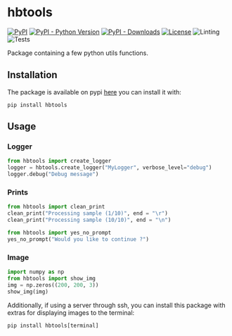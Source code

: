 # hbtools

[![PyPI](https://img.shields.io/pypi/v/hbtools?color=green&style=flat)](https://pypi.org/project/hbtools)
[![PyPI - Python Version](https://img.shields.io/pypi/pyversions/hbtools?style=flat)](https://pypi.org/project/hbtools)
[![PyPI - Downloads](https://img.shields.io/pypi/dm/hbtools?style=flat-square)](https://pypistats.org/packages/hbtools)
[![License](https://img.shields.io/pypi/l/hbtools?style=flat)](https://opensource.org/licenses/MIT)
![Linting](https://github.com/hoel-bagard/hbtools/actions/workflows/pre-commit.yaml/badge.svg)
![Tests](https://github.com/hoel-bagard/hbtools/actions/workflows/nox.yaml/badge.svg)

Package containing a few python utils functions.

## Installation

The package is available on pypi [here](https://pypi.org/project/hbtools/) you can install it with:

```
pip install hbtools
```

## Usage

### Logger
```python
from hbtools import create_logger
logger = hbtools.create_logger("MyLogger", verbose_level="debug")
logger.debug("Debug message")
```

### Prints
```python
from hbtools import clean_print
clean_print("Processing sample (1/10)", end = "\r")
clean_print("Processing sample (10/10)", end = "\n")

from hbtools import yes_no_prompt
yes_no_prompt("Would you like to continue ?")
```

### Image
```python
import numpy as np
from hbtools import show_img
img = np.zeros((200, 200, 3))
show_img(img)
```

Additionally, if using a server through ssh, you can install this package with extras for displaying images to the terminal:
```
pip install hbtools[terminal]
```
